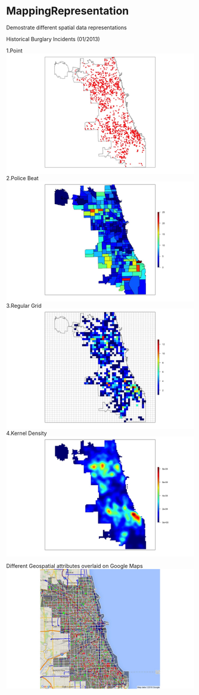 # MappingRepresentation
Demostrate different spatial data representations

Historical Burglary Incidents (01/2013)

1.Point
![alt text](https://github.com/xiaomuliu/MappingRepresentation/blob/master/Point.jpeg)
2.Police Beat
![alt text](https://github.com/xiaomuliu/MappingRepresentation/blob/master/Beat.jpeg)
3.Regular Grid
![alt text](https://github.com/xiaomuliu/MappingRepresentation/blob/master/Grid.jpeg)
4.Kernel Density
![alt text](https://github.com/xiaomuliu/MappingRepresentation/blob/master/KDE.jpeg)

Different Geospatial attributes overlaid on Google Maps
![alt text](https://github.com/xiaomuliu/MappingRepresentation/blob/master/SpatialLayers.jpeg)

